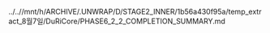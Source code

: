 ../..//mnt/h/ARCHIVE/.UNWRAP/D/STAGE2_INNER/1b56a430f95a/temp_extract_8월7일/DuRiCore/PHASE6_2_2_COMPLETION_SUMMARY.md